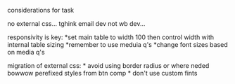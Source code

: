 considerations for task


no external css... tghink email dev not wb dev...


responsivity is key:
    *set main table to width 100 then control width with internal table sizing 
    *remember to use meduia q's
    *change font sizes based on media q's

migration of external css:
    * avoid using border radius or where neded bowwow perefixed styles from btn comp
    * don't use custom fints 


